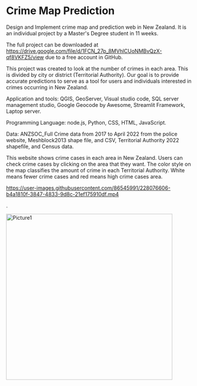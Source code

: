# Crime Map Prediction

Design and Implement crime map and prediction web in New Zealand. It is an individual project by a Master's Degree student in 11 weeks.

The full project can be downloaded at https://drive.google.com/file/d/1FCN_27p_8MVhlCUoNMBvQzX-qf8VKFZ5/view due to a free account in GitHub.

This project was created to look at the number of crimes in each area. This is divided by city or district (Territorial Authority). Our goal is to provide accurate predictions to serve as a tool for users and individuals interested in crimes occurring in New Zealand.


Application and tools: QGIS, GeoServer, Visual studio code, SQL server management studio, Google Geocode by Awesome, Streamlit Framework, Laptop server.

Programming Language: node.js, Python, CSS, HTML, JavaScript.

Data: ANZSOC_Full Crime data from 2017 to April 2022 from the police website, Meshblock2013 shape file, and CSV, Territorial Authority 2022 shapefile, and Census data.  

This website shows crime cases in each area in New Zealand. Users can check crime cases by clicking on the area that they want.
The color style on the map classifies the amount of crime in each Territorial Authority. White means fewer crime cases and red means high crime cases area. 

https://user-images.githubusercontent.com/86545991/228076606-b4a1810f-3847-4833-9d8c-21ef175910df.mp4




.

<img width="452" alt="Picture1" src="https://user-images.githubusercontent.com/86545991/228081648-b1772623-e42a-4c3b-b3b9-585db771ca6a.png">

















